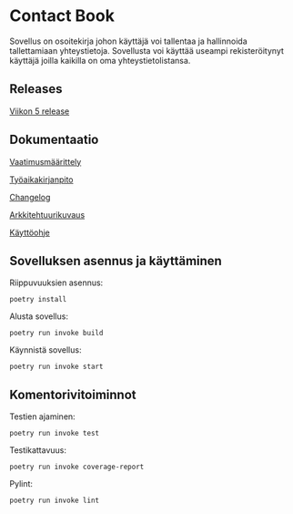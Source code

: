 # Contact Book

Sovellus on osoitekirja johon käyttäjä voi tallentaa ja hallinnoida tallettamiaan yhteystietoja. Sovellusta voi käyttää useampi rekisteröitynyt käyttäjä joilla kaikilla on oma yhteystietolistansa.

## Releases

[Viikon 5 release](https://github.com/ranven/contactbook/releases/tag/viikko5)

## Dokumentaatio

[Vaatimusmäärittely](/dokumentaatio/vaatimusmaarittely.md)

[Työaikakirjanpito](/dokumentaatio/tuntikirjanpito.md)

[Changelog](/dokumentaatio/changelog.md)

[Arkkitehtuurikuvaus](/dokumentaatio/arkkitehtuuri.md)

[Käyttöohje](/dokumentaatio/kayttoohje.md)

## Sovelluksen asennus ja käyttäminen

Riippuvuuksien asennus:

`poetry install`

Alusta sovellus:

`poetry run invoke build`

Käynnistä sovellus:

`poetry run invoke start`

## Komentorivitoiminnot

Testien ajaminen:

`poetry run invoke test`

Testikattavuus:

`poetry run invoke coverage-report`

Pylint:

`poetry run invoke lint`
